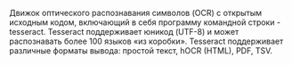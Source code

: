 Движок оптического распознавания символов (OCR) с открытым исходным кодом,
включающий в себя программу командной строки - tesseract. Tesseract поддерживает
юникод (UTF-8) и может распознавать более 100 языков «из коробки». Tesseract
поддерживает различные форматы вывода: простой текст, hOCR (HTML), PDF, TSV.
